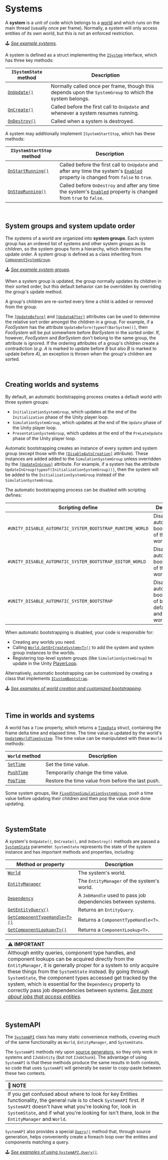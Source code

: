 # Systems

A **system** is a unit of code which belongs to a [world]() and which runs on the main thread (usually once per frame). Normally, a system will only access entities of its own world, but this is not an enforced restriction.

&#x1F579; *[See example systems](./examples/components_systems.md#system-and-systemgroup).*

A system is defined as a struct implementing the [`ISystem`](https://docs.unity3d.com/Packages/com.unity.entities@latest?subfolder=/api/Unity.Entities.ISystem.html) interface, which has three key methods:

| **`ISystemState` method** | **Description** |
|---|---|
| [`OnUpdate()`](https://docs.unity3d.com/Packages/com.unity.entities@latest?subfolder=/api/Unity.Entities.ISystem.OnUpdate.html) | Normally called once per frame, though this depends upon the `SystemGroup` to which the system belongs. |
| [`OnCreate()`](https://docs.unity3d.com/Packages/com.unity.entities@latest?subfolder=/api/Unity.Entities.ISystem.OnCreate.html) | Called before the first call to `OnUpdate` and whenever a system resumes running. |
| [`OnDestroy()`](https://docs.unity3d.com/Packages/com.unity.entities@latest?subfolder=/api/Unity.Entities.ISystem.OnDestroy.html) | Called when a system is destroyed. |

A system may additionally implement `ISystemStartStop`, which has these methods:

| **`ISystemStartStop` method** | **Description** |
|------|------|
| [`OnStartRunning()`](https://docs.unity3d.com/Packages/com.unity.entities@latest?subfolder=/api/Unity.Entities.ISystemStartStop.OnStartRunning.html) | Called before the first call to `OnUpdate` and after any time the system's [`Enabled`](xref:Unity.Entities.ComponentSystemBase.Enabled) property is changed from `false` to `true`. |
| [`OnStopRunning()`](https://docs.unity3d.com/Packages/com.unity.entities@latest?subfolder=/api/Unity.Entities.ISystemStartStop.OnStopRunning.html) | Called before `OnDestroy` and after any time the system's [`Enabled`](https://docs.unity3d.com/Packages/com.unity.entities@latest?subfolder=/api/Unity.Entities.SystemState.Enabled.html) property is changed from `true` to `false`. |

<br>

## System groups and system update order

The systems of a world are organized into **system groups**. Each system group has an ordered list of systems and other system groups as its children, so the system groups form a hierarchy, which determines the update order. A system group is defined as a class inheriting from [`ComponentSystemGroup`](https://docs.unity3d.com/Packages/com.unity.entities@latest?subfolder=/api/Unity.Entities.ComponentSystemGroup.html).

&#x1F579; *[See example system groups](./examples/components_systems.md#system-and-systemgroup).*

When a system group is updated, the group normally updates its children in their sorted order, but this default behavior can be overridden by overriding the group's update method.

A group's children are re-sorted every time a child is added or removed from the group.

The [`[UpdateBefore]`](https://docs.unity3d.com/Packages/com.unity.entities@latest?subfolder=/api/Unity.Entities.UpdateBeforeAttribute.html) and [`[UpdateAfter]`](https://docs.unity3d.com/Packages/com.unity.entities@latest?subfolder=/api/Unity.Entities.UpdateAfterAttribute.html) attributes can be used to determine the relative sort order amongst the children in a group. For example, if a *FooSystem* has the attribute `UpdateBefore(typeof(BarSystem))]`, then *FooSystem* will be put somewhere before *BarSystem* in the sorted order. If, however, *FooSystem* and *BarSystem* don't belong to the same group, the attribute is ignored. If the ordering attributes of a group's children create a contradiction (*e.g.* *A* is marked to update before *B* but also *B* is marked to update before *A*), an exception is thrown when the group's children are sorted.

<br>

## Creating worlds and systems

By default, an automatic bootstrapping process creates a default world with three system groups: 

- `InitializationSystemGroup`, which updates at the end of the `Initialization` phase of the Unity player loop.
- `SimulationSystemGroup`, which updates at the end of the `Update` phase of the Unity player loop.
- `PresentationSystemGroup`, which updates at the end of the `PreLateUpdate` phase of the Unity player loop.

Automatic bootstrapping creates an instance of every system and system group (except those with the [`[DisableAutoCreation]`](https://docs.unity3d.com/Packages/com.unity.entities@latest?subfolder=/api/Unity.Entities.DisableAutoCreationAttribute.html) attribute). These instances are added added to the `SimulationSystemGroup` unless overridden by the [`[UpdateInGroup]`](https://docs.unity3d.com/Packages/com.unity.entities@latest?subfolder=/api/Unity.Entities.UpdateInGroupAttribute.html) attribute. For example, if a system has the attribute `UpdateInGroup(typeof(InitializationSystemGroup))]`, then the system will be added to the `InitializationSystemGroup` instead of the `SimulationSystemGroup`.

The automatic bootstrapping process can be disabled with scripting defines:

|**Scripting define**|**Description**|
|---|---|
|`#UNITY_DISABLE_AUTOMATIC_SYSTEM_BOOTSTRAP_RUNTIME_WORLD`| Disables automatic bootstrapping of the default world. |
|`#UNITY_DISABLE_AUTOMATIC_SYSTEM_BOOTSTRAP_EDITOR_WORLD`| Disables automatic bootstrapping of the Editor world. |
|`#UNITY_DISABLE_AUTOMATIC_SYSTEM_BOOTSTRAP`| Disables automatic bootstrapping of both the default world and the Editor world. |

When automatic bootstrapping is disabled, your code is responsible for:

- Creating any worlds you need.
- Calling [`World.GetOrCreateSystem<T>()`](https://docs.unity3d.com/Packages/com.unity.entities@latest?subfolder=/api/Unity.Entities.World.GetOrCreateSystem.html) to add the system and system group instances to the worlds.
- Registering top-level system groups (like `SimulationSystemGroup`) to update in the Unity [PlayerLoop](https://docs.unity3d.com/ScriptReference/LowLevel.PlayerLoop.html).

Alternatively, automatic bootstrapping can be customized by creating a class that implements [`ICustomBootstrap`](https://docs.unity3d.com/Packages/com.unity.entities@latest?subfolder=/api/Unity.Entities.ICustomBootstrap.html).

&#x1F579; *[See examples of world creation and customized bootstrapping](./examples/bootstrapping.md).*

<br>

## Time in worlds and systems

A world has a `Time` property, which returns a [`TimeData`](https://docs.unity3d.com/Packages/com.unity.entities@latest?subfolder=/api/Unity.Core.TimeData.html) struct, containing the frame delta time and elapsed time. The time value is updated by the world's [`UpdateWorldTimeSystem`](https://docs.unity3d.com/Packages/com.unity.entities@latest?subfolder=/api/Unity.Entities.UpdateWorldTimeSystem.html). The time value can be manipulated with these `World` methods:

|**`World` method**|**Description**|
|---|---|
| [`SetTime`](https://docs.unity3d.com/Packages/com.unity.entities@latest?subfolder=/api/Unity.Entities.World.SetTime.html) | Set the time value. |
| [`PushTime`](https://docs.unity3d.com/Packages/com.unity.entities@latest?subfolder=/api/Unity.Entities.World.PushTime.html) | Temporarily change the time value. |
| [`PopTime`](https://docs.unity3d.com/Packages/com.unity.entities@latest?subfolder=/api/Unity.Entities.World.PopTime.html) | Restore the time value from before the last push. |

Some system groups, like [`FixedStepSimulationSystemGroup`](https://docs.unity3d.com/Packages/com.unity.entities@latest?subfolder=/api/Unity.Entities.FixedStepSimulationSystemGroup.html), push a time value before updating their children and then pop the value once done updating.

<br>

## SystemState

A system's `OnUpdate()`, `OnCreate()`, and `OnDestroy()` methods are passed a [`SystemState`](https://docs.unity3d.com/Packages/com.unity.entities@latest?subfolder=/api/Unity.Entities.SystemState.html) parameter. `SystemState` represents the state of the system instance and has important methods and properties, including:

|**Method or property**|**Description**|
|---|---|
| [`World`](https://docs.unity3d.com/Packages/com.unity.entities@latest?subfolder=/api/Unity.Entities.SystemState.World.html) | The system's world. |
| [`EntityManager`](https://docs.unity3d.com/Packages/com.unity.entities@latest?subfolder=/api/Unity.Entities.SystemState.EntityManager.html) | The `EntityManager` of the system's world. |
| [`Dependency`](https://docs.unity3d.com/Packages/com.unity.entities@latest?subfolder=/api/Unity.Entities.SystemState.Dependency.html) | A `JobHandle` used to pass job dependencies between systems. |
| [`GetEntityQuery()`](https://docs.unity3d.com/Packages/com.unity.entities@latest?subfolder=/api/Unity.Entities.SystemState.GetEntityQuery.html) | Returns an `EntityQuery`. |
| [`GetComponentTypeHandle<T>()`](https://docs.unity3d.com/Packages/com.unity.entities@latest?subfolder=/api/Unity.Entities.SystemState.GetComponentTypeHandle.html) | Returns a `ComponentTypeHandle<T>`. |
| [`GetComponentLookup<T>()`](https://docs.unity3d.com/Packages/com.unity.entities@latest?subfolder=/api/Unity.Entities.SystemState.GetComponentLookup.html) | Returns a `ComponentLookup<T>`.|

| &#x26A0; IMPORTANT |
| :- |
| Although entity queries, component type handles, and component lookups can be acquired directly from the `EntityManager`, it is generally proper for a system to only acquire these things from the `SystemState` instead. By going through `SystemState`, the component types accessed get tracked by the system, which is essential for the `Dependency` property to correctly pass job dependencies between systems. *[See more about jobs that access entities](./entities-jobs.md).* |

<br>

## SystemAPI

The [`SystemAPI`](https://docs.unity3d.com/Packages/com.unity.entities@latest?subfolder=/api/Unity.Entities.SystemAPI.html) class has many static convenience methods, covering much of the same functionality as `World`, `EntityManager`, and `SystemState`.

The `SystemAPI` methods rely upon [source generators](https://docs.microsoft.com/en-us/dotnet/csharp/roslyn-sdk/source-generators-overview), so they only work in systems and `IJobEntity` (but not `IJobChunk`). The advantage of using `SystemAPI` is that these methods produce the same results in both contexts, so code that uses `SystemAPI` will generally be easier to copy-paste between these two contexts.

| &#x1F4DD; NOTE |
| :- |
| If you get confused about where to look for key Entities functionality, the general rule is to check `SystemAPI` first. If `SystemAPI` doesn't have what you're looking for, look in `SystemState`, and if what you're looking for isn't there, look in the `EntityManager` and `World`. |

`SystemAPI` also provides a special [`Query()`](https://docs.unity3d.com/Packages/com.unity.entities@latest?subfolder=/api/Unity.Entities.SystemAPI.Query.html) method that, through source generation, helps conveniently create a foreach loop over the entities and components matching a query.

&#x1F579; *[See examples of using `SystemAPI.Query()`](./examples/components_systems.md#querying-for-entities).*

<br>